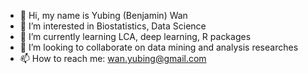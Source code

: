 - 👋 Hi, my name is Yubing (Benjamin) Wan
- 👀 I’m interested in Biostatistics, Data Science 
- 🌱 I’m currently learning LCA, deep learning, R packages
- 💞️ I’m looking to collaborate on data mining and analysis researches 
- 📫 How to reach me: wan.yubing@gmail.com

<!---
YubingWan/YubingWan is a ✨ special ✨ repository because its `README.md` (this file) appears on your GitHub profile.
You can click the Preview link to take a look at your changes.
--->
